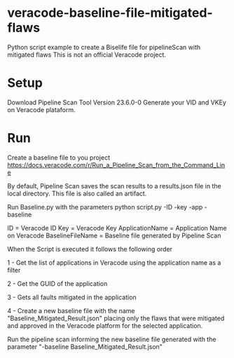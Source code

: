 # veracode-baseline-file-mitigated-flaws
Python script example to create a Biselife file for pipelineScan with mitigated flaws
This is not an official Veracode project.

# Setup
Download Pipeline Scan Tool Version 23.6.0-0
Generate your VID and VKEy on Veracode plataform.

# Run
Create a baseline file to you project
https://docs.veracode.com/r/Run_a_Pipeline_Scan_from_the_Command_Line

By default, Pipeline Scan saves the scan results to a results.json file in the local directory. This file is also called an artifact.

Run Baseline.py with the parameters
python script.py -ID <ID> -key <Key> -app <ApplicationName> -baseline <BaselineFileName>

ID = Veracode ID
Key = Veracode Key
ApplicationName = Application Name on Veracode
BaselineFileName = Baseline file generated by Pipeline Scan


When the Script is executed it follows the following order

1 - Get the list of applications in Veracode using the application name as a filter

2 - Get the GUID of the application

3 - Gets all faults mitigated in the application

4 - Create a new baseline file with the name "Baseline_Mitigated_Result.json" placing only the flaws that were mitigated and approved in the Veracode platform for the selected application.



Run the pipeline scan informing the new baseline file generated with the parameter "-baseline Baseline_Mitigated_Result.json"


